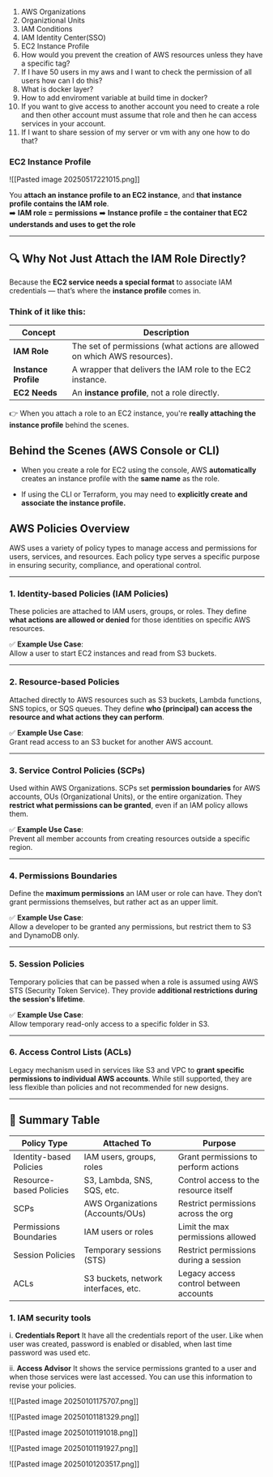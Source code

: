 1. AWS Organizations
2. Organiztional Units
3. IAM Conditions
4. IAM Identity Center(SSO)
5. EC2 Instance Profile
6. How would you prevent the creation of AWS resources unless they have a specific tag?
7. If I have 50 users in my aws and I want to check the permission of all users how can I do this?
8. What is docker layer?
9. How to add enviroment variable at build time in docker?
10. If you want to give access to another account you need to create a role and then other account must assume that role and then he can access services in your account.
11. If I want to share session of my server or vm with any one how to do that?


### EC2 Instance Profile

![[Pasted image 20250517221015.png]]


You **attach an instance profile to an EC2 instance**, and **that instance profile contains the IAM role**.  
➡️ **IAM role = permissions** 
➡️ **Instance profile = the container that EC2 understands and uses to get the role**

---

## 🔍 Why Not Just Attach the IAM Role Directly?

Because the **EC2 service needs a special format** to associate IAM credentials — that’s where the **instance profile** comes in.

### Think of it like this:

| Concept              | Description                                                               |
| -------------------- | ------------------------------------------------------------------------- |
| **IAM Role**         | The set of permissions (what actions are allowed on which AWS resources). |
| **Instance Profile** | A wrapper that delivers the IAM role to the EC2 instance.                 |
| **EC2 Needs**        | An **instance profile**, not a role directly.                             |

👉 When you attach a role to an EC2 instance, you're **really attaching the instance profile** behind the scenes.

## Behind the Scenes (AWS Console or CLI)

- When you create a role for EC2 using the console, AWS **automatically** creates an instance profile with the **same name** as the role.
    
- If using the CLI or Terraform, you may need to **explicitly create and associate the instance profile.**





## AWS Policies Overview

AWS uses a variety of policy types to manage access and permissions for users, services, and resources. Each policy type serves a specific purpose in ensuring security, compliance, and operational control.

---

### 1. **Identity-based Policies (IAM Policies)**

These policies are attached to IAM users, groups, or roles. They define **what actions are allowed or denied** for those identities on specific AWS resources.

✅ **Example Use Case**:  
Allow a user to start EC2 instances and read from S3 buckets.

---

### 2. **Resource-based Policies**

Attached directly to AWS resources such as S3 buckets, Lambda functions, SNS topics, or SQS queues. They define **who (principal) can access the resource and what actions they can perform**.

✅ **Example Use Case**:  
Grant read access to an S3 bucket for another AWS account.

---

### 3. **Service Control Policies (SCPs)**

Used within AWS Organizations. SCPs set **permission boundaries** for AWS accounts, OUs (Organizational Units), or the entire organization. They **restrict what permissions can be granted**, even if an IAM policy allows them.

✅ **Example Use Case**:  
Prevent all member accounts from creating resources outside a specific region.

---

### 4. **Permissions Boundaries**

Define the **maximum permissions** an IAM user or role can have. They don’t grant permissions themselves, but rather act as an upper limit.

✅ **Example Use Case**:  
Allow a developer to be granted any permissions, but restrict them to S3 and DynamoDB only.

---

### 5. **Session Policies**

Temporary policies that can be passed when a role is assumed using AWS STS (Security Token Service). They provide **additional restrictions during the session's lifetime**.

✅ **Example Use Case**:  
Allow temporary read-only access to a specific folder in S3.

---

### 6. **Access Control Lists (ACLs)**

Legacy mechanism used in services like S3 and VPC to **grant specific permissions to individual AWS accounts**. While still supported, they are less flexible than policies and not recommended for new designs.

---

## 📌 Summary Table

| **Policy Type**         | **Attached To**                      | **Purpose**                            |
| ----------------------- | ------------------------------------ | -------------------------------------- |
| Identity-based Policies | IAM users, groups, roles             | Grant permissions to perform actions   |
| Resource-based Policies | S3, Lambda, SNS, SQS, etc.           | Control access to the resource itself  |
| SCPs                    | AWS Organizations (Accounts/OUs)     | Restrict permissions across the org    |
| Permissions Boundaries  | IAM users or roles                   | Limit the max permissions allowed      |
| Session Policies        | Temporary sessions (STS)             | Restrict permissions during a session  |
| ACLs                    | S3 buckets, network interfaces, etc. | Legacy access control between accounts |


### 1. **IAM security tools** 
 
i.  **Credentials Report**
   It have all the credentials report of the user. Like when user was created, password is enabled or disabled, when last time password was used etc.
   
   
ii.  **Access Advisor**
   It shows the service permissions granted to a user and when those services were last accessed. You can use this information to revise your policies.


![[Pasted image 20250101175707.png]]


![[Pasted image 20250101181329.png]]



![[Pasted image 20250101191018.png]]



![[Pasted image 20250101191927.png]]


![[Pasted image 20250101203517.png]]